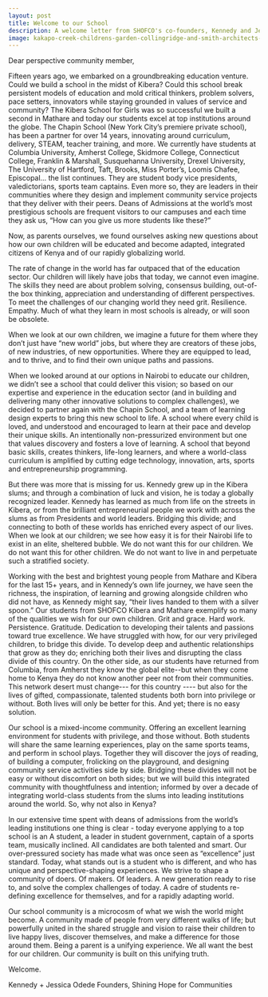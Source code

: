 ```yaml
---
layout: post
title: Welcome to our School
description: A welcome letter from SHOFCO's co-founders, Kennedy and Jessica Odede
image: kakapo-creek-childrens-garden-collingridge-and-smith-architects-casa_5.jpg
---
```

Dear perspective community member, 

Fifteen years ago, we embarked on a groundbreaking education venture.  Could we build a school in the midst of Kibera?  Could this school break persistent models of education and mold critical thinkers, problem solvers, pace setters, innovators while staying grounded in values of service and community?  The Kibera School for Girls was so successful we built a second in Mathare and today our students excel at top institutions around the globe.  The Chapin School (New York City’s premiere private school), has been a partner for over 14 years, innovating around curriculum, delivery, STEAM, teacher training, and more.  We currently have students at Columbia University, Amherst College, Skidmore College, Connecticut College, Franklin & Marshall, Susquehanna University, Drexel University, The University of Hartford, Taft, Brooks, Miss Porter’s, Loomis Chafee, Episcopal… the list continues.  They are student body vice presidents, valedictorians, sports team captains.  Even more so, they are leaders in their communities where they design and implement community service projects that they deliver with their peers.  Deans of Admissions at the world’s most prestigious schools are frequent visitors to our campuses and each time they ask us, “How can you give us more students like these?”

Now, as parents ourselves, we found ourselves asking new questions about how our own children will be educated and become adapted, integrated citizens of Kenya and of our rapidly globalizing world.  

The rate of change in the world has far outpaced that of the education sector.  Our children will likely have jobs that today, we cannot even imagine.  The skills they need are about problem solving, consensus building, out-of-the box thinking, appreciation and understanding of different perspectives.  To meet the challenges of our changing world they need grit.  Resilience.  Empathy.  Much of what they learn in most schools is already, or will soon be obsolete.  

When we look at our own children, we imagine a future for them where they don’t just have “new world” jobs, but where they are creators of these jobs, of new industries, of new opportunities.  Where they are equipped to lead, and to thrive, and to find their own unique paths and passions.  

When we looked around at our options in Nairobi to educate our children, we didn’t see a school that could deliver this vision; so based on our expertise and experience in the education sector (and in building and delivering many other innovative solutions to complex challenges), we decided to partner again with the Chapin School, and a team of learning design experts to bring this new school to life.   A school where every child is loved, and understood and encouraged to learn at their pace and develop their unique skills.  An intentionally non-pressurized environment but one that values discovery and fosters a love of learning.  A school that beyond basic skills, creates thinkers, life-long learners, and where a world-class curriculum is amplified by cutting edge technology, innovation, arts, sports and entrepreneurship programming.  

But there was more that is missing for us.  Kennedy grew up in the Kibera slums; and through a combination of luck and vision, he is today a globally recognized leader.  Kennedy has learned as much from life on the streets in Kibera, or from the brilliant entrepreneurial people we work with across the slums as from Presidents and world leaders.  Bridging this divide; and connecting to both of these worlds has enriched every aspect of our lives.  When we look at our children; we see how easy it is for their Nairobi life to exist in an elite, sheltered bubble. We do not want this for our children.  We do not want this for other children.  We do not want to live in and perpetuate such a stratified society.  

Working with the best and brightest young people from Mathare and Kibera for the last 15+ years, and in Kennedy’s own life journey, we have seen the richness, the inspiration, of learning and growing alongside children who did not have, as Kennedy might say, “their lives handed to them with a silver spoon.”   Our students from SHOFCO Kibera and Mathare exemplify so many of the qualities we wish for our own children.  Grit and grace.  Hard work.  Persistence.  Gratitude.  Dedication to developing their talents and passions toward true excellence.  We have struggled with how, for our very privileged children, to bridge this divide.  To develop deep and authentic relationships that grow as they do; enriching both their lives and disrupting the class divide of this country.  On the other side, as our students have returned from Columbia, from Amherst they know the global elite--but when they come home to Kenya they do not know another peer not from their communities.  This network desert must change--- for this country ---- but also for the lives of gifted, compassionate, talented students both born into privilege or without.  Both lives will only be better for this.  And yet; there is no easy solution.

Our school is a mixed-income community.  Offering an excellent learning environment for students with privilege, and those without.  Both students will share the same learning experiences, play on the same sports teams, and perform in school plays.  Together they will discover the joys of reading, of building a computer, frolicking on the playground, and designing community service activities side by side.  Bridging these divides will not be easy or without discomfort on both sides; but we will build this integrated community with thoughtfulness and intention; informed by over a decade of integrating world-class students from the slums into leading institutions around the world.  So, why not also in Kenya?  

In our extensive time spent with deans of admissions from the world’s leading institutions one thing is clear - today everyone applying to a top school is an A student, a leader in student government, captain of a sports team, musically inclined. All candidates are both talented and smart.  Our over-pressured society has made what was once seen as “excellence” just standard.  Today, what stands out is a student who is different, and who has unique and perspective-shaping experiences.  We strive to shape a community of doers.  Of makers.  Of leaders.  A new generation ready to rise to, and solve the complex challenges of today.  A cadre of students re-defining excellence for themselves, and for a rapidly adapting world.  

Our school community is a microcosm of what we wish the world might become.  A community made of people from very different walks of life; but powerfully united in the shared struggle and vision to raise their children to live happy lives, discover themselves, and make a difference for those around them.  Being a parent is a unifying experience.  We all want the best for our children.  Our community is built on this unifying truth.  

Welcome.  

Kennedy + Jessica Odede
Founders, Shining Hope for Communities  


